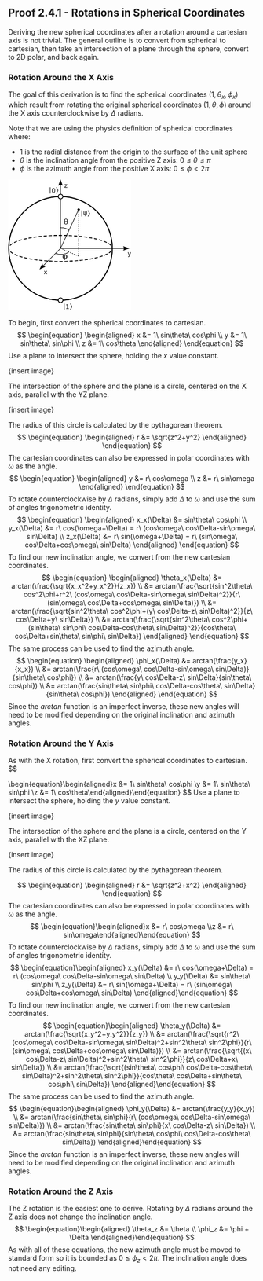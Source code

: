 ## Proof 2.4.1 - Rotations in Spherical Coordinates

Deriving the new spherical coordinates after a rotation around a cartesian axis is not trivial. The general outline is to convert from spherical to cartesian, then take an intersection of a plane through the sphere, convert to 2D polar, and back again.

### Rotation Around the X Axis

The goal of this derivation is to find the spherical coordinates $(1, \theta_x, \phi_x)$ which result from rotating the original spherical coordinates $(1, \theta, \phi)$ around the X axis counterclockwise by $\Delta$ radians. 

Note that we are using the physics definition of spherical coordinates where:

* $1$ is the radial distance from the origin to the surface of the unit sphere
* $\theta$ is the inclination angle from the positive Z axis:  $0\leq\theta\leq\pi$
* $\phi$ is the azimuth angle from the positive X axis: $0\leq\phi<2\pi$

<img src="..\..\resources\bloch_sphere.png" width="250px" />

To begin, first convert the spherical coordinates to cartesian.
$$
\begin{equation}
\begin{aligned}
x &= 1\ sin\theta\ cos\phi \\
y &= 1\ sin\theta\ sin\phi \\
z &= 1\ cos\theta
\end{aligned}
\end{equation}
$$
Use a plane to intersect the sphere, holding the $x$ value constant.

{insert image}

The intersection of the sphere and the plane is a circle, centered on the X axis, parallel with the YZ plane.

{insert image}

The radius of this circle is calculated by the pythagorean theorem.
$$
\begin{equation}
\begin{aligned}
r &= \sqrt{z^2+y^2}
\end{aligned}
\end{equation}
$$
The cartesian coordinates can also be expressed in polar coordinates with $\omega$ as the angle.
$$
\begin{equation}
\begin{aligned}
y &= r\ cos\omega \\
z &= r\ sin\omega
\end{aligned}
\end{equation}
$$
To rotate counterclockwise by $\Delta$ radians, simply add $\Delta$ to $\omega$ and use the sum of angles trigonometric identity.
$$
\begin{equation}
\begin{aligned}
x_x(\Delta) &= sin\theta\ cos\phi \\
y_x(\Delta) &= r\ cos(\omega+\Delta) = r\ (cos\omega\ cos\Delta-sin\omega\ sin\Delta) \\
z_x(\Delta) &= r\ sin(\omega+\Delta) = r\ (sin\omega\ cos\Delta+cos\omega\ sin\Delta)
\end{aligned}
\end{equation}
$$
To find our new inclination angle, we convert from the new cartesian coordinates.
$$
\begin{equation}
\begin{aligned}
\theta_x(\Delta) &= arctan(\frac{\sqrt{x_x^2+y_x^2}}{z_x}) \\
&= arctan(\frac{\sqrt{sin^2\theta\ cos^2\phi+r^2\ (cos\omega\ cos\Delta-sin\omega\ sin\Delta)^2}}{r\ (sin\omega\ cos\Delta+cos\omega\ sin\Delta)}) \\
&= arctan(\frac{\sqrt{sin^2\theta\ cos^2\phi+(y\ cos\Delta-z\ sin\Delta)^2}}{z\ cos\Delta+y\ sin\Delta}) \\
&= arctan(\frac{\sqrt{sin^2\theta\ cos^2\phi+(sin\theta\ sin\phi\ cos\Delta-cos\theta\ sin\Delta)^2}}{cos\theta\ cos\Delta+sin\theta\ sin\phi\ sin\Delta})
\end{aligned}
\end{equation}
$$
The same process can be used to find the azimuth angle.
$$
\begin{equation}
\begin{aligned}
\phi_x(\Delta) &= arctan(\frac{y_x}{x_x}) \\
&= arctan(\frac{r\ (cos\omega\ cos\Delta-sin\omega\ sin\Delta)}{sin\theta\ cos\phi}) \\
&= arctan(\frac{y\ cos\Delta-z\ sin\Delta}{sin\theta\ cos\phi}) \\
&= arctan(\frac{sin\theta\ sin\phi\ cos\Delta-cos\theta\ sin\Delta}{sin\theta\ cos\phi})
\end{aligned}
\end{equation}
$$
Since the $arctan$ function is an imperfect inverse, these new angles will need to be modified depending on the original inclination and azimuth angles.



### Rotation Around the Y Axis

As with the X rotation, first convert the spherical coordinates to cartesian.
$$

\begin{equation}\begin{aligned}x &= 1\ sin\theta\ cos\phi \\y &= 1\ sin\theta\ sin\phi \\z &= 1\ cos\theta\end{aligned}\end{equation}
$$
Use a plane to intersect the sphere, holding the $y$ value constant.

{insert image}

The intersection of the sphere and the plane is a circle, centered on the Y axis, parallel with the XZ plane.

{insert image}

The radius of this circle is calculated by the pythagorean theorem.


$$
\begin{equation}
\begin{aligned}
r &= \sqrt{z^2+x^2}
\end{aligned}
\end{equation}
$$
The cartesian coordinates can also be expressed in polar coordinates with $\omega$ as the angle.
$$
\begin{equation}\begin{aligned}x &= r\ cos\omega \\z &= r\ sin\omega\end{aligned}\end{equation}
$$
To rotate counterclockwise by $\Delta$ radians, simply add $\Delta$ to $\omega$ and use the sum of angles trigonometric identity.
$$
\begin{equation}\begin{aligned}
x_y(\Delta) &= r\ cos(\omega+\Delta) = r\ (cos\omega\ cos\Delta-sin\omega\ sin\Delta) \\
y_y(\Delta) &= sin\theta\ sin\phi \\
z_y(\Delta) &= r\ sin(\omega+\Delta) = r\ (sin\omega\ cos\Delta+cos\omega\ sin\Delta)
\end{aligned}\end{equation}
$$
To find our new inclination angle, we convert from the new cartesian coordinates.
$$
\begin{equation}\begin{aligned}
\theta_y(\Delta) &= arctan(\frac{\sqrt{x_y^2+y_y^2}}{z_y}) \\
&= arctan(\frac{\sqrt{r^2\ (cos\omega\ cos\Delta-sin\omega\ sin\Delta)^2+sin^2\theta\ sin^2\phi}}{r\ (sin\omega\ cos\Delta+cos\omega\ sin\Delta)}) \\
&= arctan(\frac{\sqrt{(x\ cos\Delta-z\ sin\Delta)^2+sin^2\theta\ sin^2\phi}}{z\ cos\Delta+x\ sin\Delta}) \\
&= arctan(\frac{\sqrt{(sin\theta\ cos\phi\ cos\Delta-cos\theta\ sin\Delta)^2+sin^2\theta\ sin^2\phi}}{cos\theta\ cos\Delta+sin\theta\ cos\phi\ sin\Delta})
\end{aligned}\end{equation}
$$
The same process can be used to find the azimuth angle.
$$
\begin{equation}\begin{aligned}
\phi_y(\Delta) &= arctan(\frac{y_y}{x_y}) \\
&= arctan(\frac{sin\theta\ sin\phi}{r\ (cos\omega\ cos\Delta-sin\omega\ sin\Delta)}) \\
&= arctan(\frac{sin\theta\ sin\phi}{x\ cos\Delta-z\ sin\Delta}) \\
&= arctan(\frac{sin\theta\ sin\phi}{sin\theta\ cos\phi\ cos\Delta-cos\theta\ sin\Delta})
\end{aligned}\end{equation}
$$
Since the $arctan$ function is an imperfect inverse, these new angles will need to be modified depending on the original inclination and azimuth angles.



### Rotation Around the Z Axis

The Z rotation is the easiest one to derive. Rotating by $\Delta$ radians around the Z axis does not change the inclination angle.
$$
\begin{equation}\begin{aligned}
\theta_z &= \theta \\
\phi_z &= \phi + \Delta
\end{aligned}\end{equation}
$$
As with all of these equations, the new azimuth angle must be moved to standard form so it is bounded as $0\leq\phi_z<2\pi$. The inclination angle does not need any editing.

